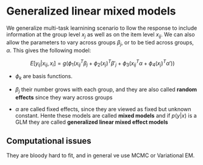 # Generalized linear mixed models

We generalize multi-task learnining scenario to llow the response to include information at the group level $x_j$ as well as on the item level $x_{ij}$. We can also allow the parameters to vary across groups $\beta_j$, or to be tied across groups, $\alpha$. This gives the following model:

$$ E[y_{ij}| x_{ij}, x_i] = g(\phi_{1}(x_{ij}^T \beta_j + \phi_2(x_j)^T \beta'_j + \phi_3(x_{ij}^T \alpha + \phi_4(x_j)^T \alpha')) $$

* $\phi_k$ are basis functions.

* $\beta_j$ their number grows with each group, and they are also called **random effects** since they wary across groups

* $\alpha$ are called fixed effects, since they are viewed as fixed but unknown constant.
  Hente these models are called **mixed models** and if $p(y|x)$ is a GLM they are called **generalized linear mixed effect models** 


## Computational issues

They are bloody hard to fit, and in general ve use MCMC or Variational EM.